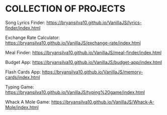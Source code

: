 # COLLECTION OF PROJECTS

Song Lyrics Finder: https://bryansilva10.github.io/VanillaJS/lyrics-finder/index.html

Exchange Rate Calculator: https://bryansilva10.github.io/VanillaJS/exchange-rate/index.html

Meal Finder: https://bryansilva10.github.io/VanillaJS/meal-finder/index.html

Budget App: https://bryansilva10.github.io/VanillaJS/budget-app/index.html

Flash Cards App: https://bryansilva10.github.io/VanillaJS/memory-cards/index.html

Typing Game: https://bryansilva10.github.io/VanillaJS/typing%20game/index.html

Whack A Mole Game: https://bryansilva10.github.io/VanillaJS/Whack-A-Mole/index.html
